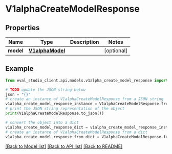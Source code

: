 # V1alphaCreateModelResponse


## Properties

Name | Type | Description | Notes
------------ | ------------- | ------------- | -------------
**model** | [**V1alphaModel**](V1alphaModel.md) |  | [optional] 

## Example

```python
from eval_studio_client.api.models.v1alpha_create_model_response import V1alphaCreateModelResponse

# TODO update the JSON string below
json = "{}"
# create an instance of V1alphaCreateModelResponse from a JSON string
v1alpha_create_model_response_instance = V1alphaCreateModelResponse.from_json(json)
# print the JSON string representation of the object
print(V1alphaCreateModelResponse.to_json())

# convert the object into a dict
v1alpha_create_model_response_dict = v1alpha_create_model_response_instance.to_dict()
# create an instance of V1alphaCreateModelResponse from a dict
v1alpha_create_model_response_from_dict = V1alphaCreateModelResponse.from_dict(v1alpha_create_model_response_dict)
```
[[Back to Model list]](../README.md#documentation-for-models) [[Back to API list]](../README.md#documentation-for-api-endpoints) [[Back to README]](../README.md)


